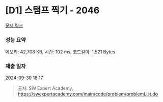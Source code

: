 # [D1] 스탬프 찍기 - 2046 

[문제 링크](https://swexpertacademy.com/main/code/problem/problemDetail.do?contestProbId=AV5QKdT6AyYDFAUq) 

### 성능 요약

메모리: 42,708 KB, 시간: 102 ms, 코드길이: 1,521 Bytes

### 제출 일자

2024-09-30 18:17



> 출처: SW Expert Academy, https://swexpertacademy.com/main/code/problem/problemList.do